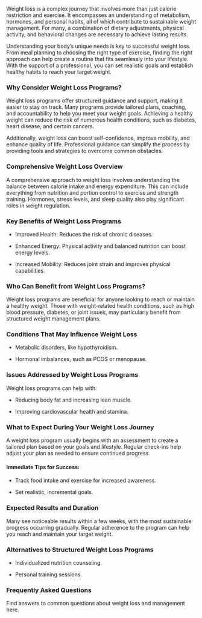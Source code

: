 <p class="services-details-two__text-1">
   Weight loss is a complex journey that involves more than just calorie restriction and exercise. It encompasses an understanding of metabolism, hormones, and personal habits, all of which contribute to sustainable weight management. For many, a combination of dietary adjustments, physical activity, and behavioral changes are necessary to achieve lasting results.
</p>

<p class="services-details-two__text-2">
   Understanding your body’s unique needs is key to successful weight loss. From meal planning to choosing the right type of exercise, finding the right approach can help create a routine that fits seamlessly into your lifestyle. With the support of a professional, you can set realistic goals and establish healthy habits to reach your target weight.
</p>

<h3 class="services-details-two__title-2">
    Why Consider Weight Loss Programs?
</h3>

<p class="services-details-two__text-2">
   Weight loss programs offer structured guidance and support, making it easier to stay on track. Many programs provide tailored plans, coaching, and accountability to help you meet your weight goals. Achieving a healthy weight can reduce the risk of numerous health conditions, such as diabetes, heart disease, and certain cancers.
</p>

<p class="services-details-two__text-2">
   Additionally, weight loss can boost self-confidence, improve mobility, and enhance quality of life. Professional guidance can simplify the process by providing tools and strategies to overcome common obstacles.
</p>

<h3 class="services-details-two__title-2">
    Comprehensive Weight Loss Overview
</h3>
<p class="services-details-two__text-2">
   A comprehensive approach to weight loss involves understanding the balance between calorie intake and energy expenditure. This can include everything from nutrition and portion control to exercise and strength training. Hormones, stress levels, and sleep quality also play significant roles in weight regulation.
</p>

<h3 class="services-details-two__title-2">
    Key Benefits of Weight Loss Programs
</h3>
<ul class="services-details-two__points list-unstyled list-service">
    <li>
        <div class="icon">
            <span class="fa fa-check"></span>
        </div>
        <div class="text">
            <p>Improved Health: Reduces the risk of chronic diseases.</p>
        </div>
    </li>
    <li>
        <div class="icon">
            <span class="fa fa-check"></span>
        </div>
        <div class="text">
            <p>Enhanced Energy: Physical activity and balanced nutrition can boost energy levels.</p>
        </div>
    </li>
    <li>
        <div class="icon">
            <span class="fa fa-check"></span>
        </div>
        <div class="text">
            <p>Increased Mobility: Reduces joint strain and improves physical capabilities.</p>
        </div>
    </li>
</ul>

<h3 class="services-details-two__title-2">
    Who Can Benefit from Weight Loss Programs?
</h3>
<p class="services-details-two__text-2">
   Weight loss programs are beneficial for anyone looking to reach or maintain a healthy weight. Those with weight-related health conditions, such as high blood pressure, diabetes, or joint issues, may particularly benefit from structured weight management plans.
</p>

<h3 class="services-details-two__title-2">
    Conditions That May Influence Weight Loss
</h3>
<ul class="services-details-two__points list-unstyled list-service">
    <li>
        <div class="icon">
            <span class="fa fa-check"></span>
        </div>
        <div class="text">
            <p>Metabolic disorders, like hypothyroidism.</p>
        </div>
    </li>
    <li>
        <div class="icon">
            <span class="fa fa-check"></span>
        </div>
        <div class="text">
            <p>Hormonal imbalances, such as PCOS or menopause.</p>
        </div>
    </li>
</ul>

<h3 class="services-details-two__title-2">
    Issues Addressed by Weight Loss Programs
</h3>
<p class="services-details-two__text-2">
    Weight loss programs can help with:
</p>
<ul class="services-details-two__points list-unstyled list-service">
    <li>
        <div class="icon">
            <span class="fa fa-check"></span>
        </div>
        <div class="text">
            <p>Reducing body fat and increasing lean muscle.</p>
        </div>
    </li>
    <li>
        <div class="icon">
            <span class="fa fa-check"></span>
        </div>
        <div class="text">
            <p>Improving cardiovascular health and stamina.</p>
        </div>
    </li>
</ul>

<h3 class="services-details-two__title-2">
    What to Expect During Your Weight Loss Journey
</h3>
<p class="services-details-two__text-2">
   A weight loss program usually begins with an assessment to create a tailored plan based on your goals and lifestyle. Regular check-ins help adjust your plan as needed to ensure continued progress.
</p>

<h4 class="services-details-two__title-2">
    Immediate Tips for Success:
</h4>
<ul class="services-details-two__points list-unstyled list-service">
    <li>
        <div class="icon">
            <span class="fa fa-check"></span>
        </div>
        <div class="text">
            <p>Track food intake and exercise for increased awareness.</p>
        </div>
    </li>
    <li>
        <div class="icon">
            <span class="fa fa-check"></span>
        </div>
        <div class="text">
            <p>Set realistic, incremental goals.</p>
        </div>
    </li>
</ul>

<h3 class="services-details-two__title-2">
    Expected Results and Duration
</h3>
<p class="services-details-two__text-2">
   Many see noticeable results within a few weeks, with the most sustainable progress occurring gradually. Regular adherence to the program can help you reach and maintain your target weight.
</p>

<h3 class="services-details-two__title-2">
    Alternatives to Structured Weight Loss Programs
</h3>
<ul class="services-details-two__points list-unstyled list-service">
    <li>
        <div class="icon">
            <span class="fa fa-check"></span>
        </div>
        <div class="text">
            <p>Individualized nutrition counseling.</p>
        </div>
    </li>
    <li>
        <div class="icon">
            <span class="fa fa-check"></span>
        </div>
        <div class="text">
            <p>Personal training sessions.</p>
        </div>
    </li>
</ul>

<h3 class="services-details-two__title-2">
    Frequently Asked Questions
</h3>
<p class="services-details-two__text-2">
    Find answers to common questions about weight loss and management here.
</p>
